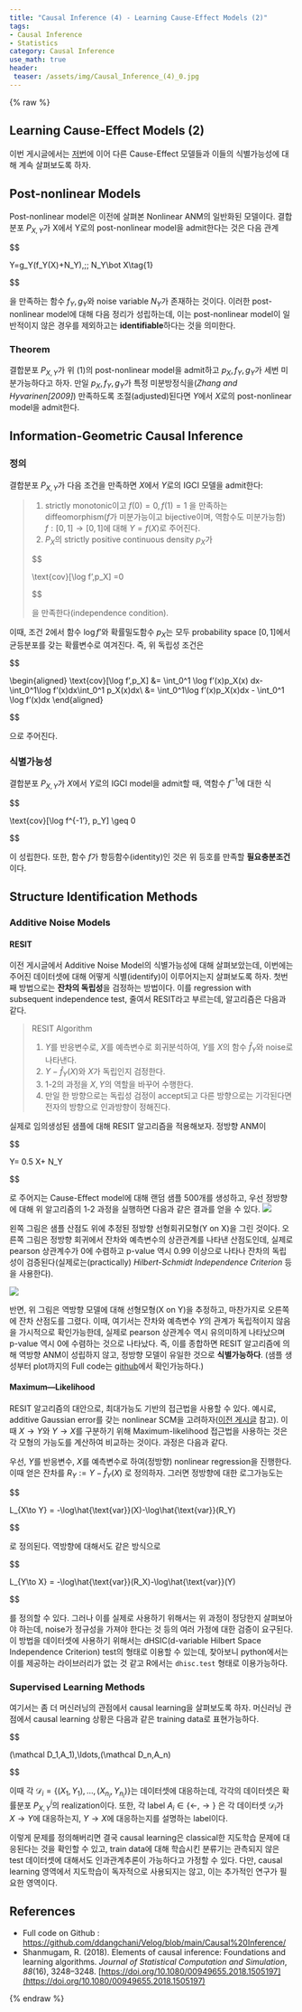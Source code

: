 ```yaml
---
title: "Causal Inference (4) - Learning Cause-Effect Models (2)"
tags:
- Causal Inference
- Statistics
category: Causal Inference
use_math: true
header: 
 teaser: /assets/img/Causal_Inference_(4)_0.jpg
---
```

{% raw %}
## Learning Cause-Effect Models (2)

이번 게시글에서는 [저번](https://ddangchani.github.io/causal%20inference/Causal_Inference_(3)/)에 이어 다른 Cause-Effect 모델들과 이들의 식별가능성에 대해 계속 살펴보도록 하자.

## Post-nonlinear Models
Post-nonlinear model은 이전에 살펴본 Nonlinear ANM의 일반화된 모델이다. 결합분포 $P_{X,Y}$가 X에서 Y로의 post-nonlinear model을 admit한다는 것은 다음 관계

$$

Y=g_Y(f_Y(X)+N_Y),\;\; N_Y\bot X\tag{1}

$$     

을 만족하는 함수 $f_Y,g_Y$와 noise variable $N_Y$가 존재하는 것이다. 이러한 post-nonlinear model에 대해 다음 정리가 성립하는데, 이는 post-nonlinear model이 일반적이지 않은 경우를 제외하고는 **identifiable**하다는 것을 의미한다.

### Theorem
결합분포 $P_{X,Y}$가 위 (1)의 post-nonlinear model을 admit하고 $p_X,f_Y,g_Y$가 세번 미분가능하다고 하자. 만일 $p_X,f_Y,g_Y$가 특정 미분방정식을(*Zhang and Hyvarinen[2009]*) 만족하도록 조절(adjusted)된다면 $Y$에서 $X$로의 post-nonlinear model을 admit한다.


## Information-Geometric Causal Inference

### 정의
결합분포 $P_{X,Y}$가 다음 조건을 만족하면 $X$에서 $Y$로의 IGCI 모델을 admit한다:
> 1. strictly monotonic이고 $f(0)=0, f(1)=1$ 을 만족하는 diffeomorphism($f$가 미분가능이고 bijective이며, 역함수도 미분가능함) $f:[0,1]\to[0,1]$에 대해 $Y=f(X)$로 주어진다.
> 2. $P_X$의 strictly positive continuous density $p_X$가 
> 
> $$
> 
> \text{cov}[\log f’,p_X] =0
> 
> $$
> 
> 을 만족한다(independence condition).

이때, 조건 2에서 함수 $\log f’$와 확률밀도함수 $p_X$는 모두 probability space $[0,1]$에서 균등분포를 갖는 확률변수로 여겨진다. 즉, 위 독립성 조건은

$$

\begin{aligned}
\text{cov}[\log f’,p_X] &= \int_0^1 \log f’(x)p_X(x) dx-\int_0^1\log f’(x)dx\int_0^1 p_X(x)dx\\
&= \int_0^1\log f’(x)p_X(x)dx - \int_0^1 \log f’(x)dx
\end{aligned}

$$

으로 주어진다.

### 식별가능성
결합분포 $P_{X,Y}$가 $X$에서 $Y$로의 IGCI model을 admit할 때, 역함수 $f^{-1}$에 대한 식

$$

\text{cov}[\log f^{-1’}, p_Y] \geq 0

$$

이 성립한다. 또한, 함수 $f$가 항등함수(identity)인 것은 위 등호를 만족할 **필요충분조건**이다.

## Structure Identification Methods
### Additive Noise Models
#### RESIT
이전 게시글에서 Additive Noise Model의 식별가능성에 대해 살펴보았는데, 이번에는 주어진 데이터셋에 대해 어떻게 식별(identify)이 이루어지는지 살펴보도록 하자. 첫번째 방법으로는 **잔차의 독립성**을 검정하는 방법이다. 이를 regression with subsequent independence test, 줄여서 RESIT라고 부르는데, 알고리즘은 다음과 같다.
> RESIT Algorithm
> 1. $Y$를 반응변수로, $X$를 예측변수로 회귀분석하여, $Y$를 $X$의 함수 $\hat f_Y$와 noise로 나타낸다.
> 2. $Y-\hat f_Y(X)$와 $X$가 독립인지 검정한다.
> 3. 1-2의 과정을 $X,Y$의 역할을 바꾸어 수행한다.
> 4. 만일 한 방향으로는 독립성 검정이 accept되고 다른 방향으로는 기각된다면 전자의 방향으로 인과방향이 정해진다.

실제로 임의생성된 샘플에 대해 RESIT 알고리즘을 적용해보자. 정방향 ANM이

$$

Y= 0.5 X+ N_Y

$$

로 주어지는 Cause-Effect model에 대해 랜덤 샘플 500개를 생성하고, 우선 정방향에 대해 위 알고리즘의 1-2 과정을 실행하면 다음과 같은 결과를 얻을 수 있다.
![](/assets/img/Causal_Inference_(4)_0.jpg)

왼쪽 그림은 샘플 산점도 위에 추정된 정방향 선형회귀모형(Y on X)을 그린 것이다. 오른쪽 그림은 정방향 회귀에서 잔차와 예측변수의 상관관계를 나타낸 산점도인데, 실제로 pearson 상관계수가 0에 수렴하고 p-value 역시 0.99 이상으로 나타나 잔차의 독립성이 검증된다(실제로는(practically) *Hilbert-Schmidt Independence Criterion* 등을 사용한다).

![](/assets/img/Causal_Inference_(4)_1.jpg)

반면, 위 그림은 역방향 모델에 대해 선형모형(X on Y)을 추정하고, 마찬가지로 오른쪽에 잔차 산점도를 그렸다. 이때, 여기서는 잔차와 예측변수 $Y$의 관계가 독립적이지 않음을 가시적으로 확인가능한데, 실제로 pearson 상관계수 역시 유의미하게 나타났으며 p-value 역시 0에 수렴하는 것으로 나타났다. 즉, 이를 종합하면 RESIT 알고리즘에 의해 역방향 ANM이 성립하지 않고, 정방향 모델이 유일한 것으로 **식별가능하다**. (샘플 생성부터 plot까지의 Full code는 [github](https://github.com/ddangchani/Velog/blob/main/Causal%20Inference/RESIT.ipynb)에서 확인가능하다.)

#### Maximum—Likelihood
RESIT 알고리즘의 대안으로, 최대가능도 기반의 접근법을 사용할 수 있다. 예시로, additive Gaussian error를 갖는 nonlinear SCM을 고려하자([이전 게시글](https://ddangchani.github.io/CausalInference3) 참고). 이때 $X\to Y$와 $Y\to X$를 구분하기 위해 Maximum-likelihood 접근법을 사용하는 것은 각 모형의 가능도를 계산하여 비교하는 것이다. 과정은 다음과 같다.

우선, $Y$를 반응변수, $X$를 예측변수로 하여(정방향) nonlinear regression을 진행한다. 이때 얻은 잔차를 $R_Y := Y-\hat f_Y(X)$ 로 정의하자. 그러면 정방향에 대한 로그가능도는

$$

L_{X\to Y} = -\log\hat{\text{var}}(X)-\log\hat{\text{var}}(R_Y)

$$

로 정의된다. 역방향에 대해서도 같은 방식으로

$$

L_{Y\to X} = -\log\hat{\text{var}}(R_X)-\log\hat{\text{var}}(Y)

$$

를 정의할 수 있다. 그러나 이를 실제로 사용하기 위해서는 위 과정이 정당한지 살펴보아야 하는데, noise가 정규성을 가져야 한다는 것 등의 여러 가정에 대한 검증이 요구된다. 이 방법을 데이터셋에 사용하기 위해서는 dHSIC(d-variable Hilbert Space Independence Criterion) test의 형태로 이용할 수 있는데, 찾아보니 python에서는 이를 제공하는 라이브러리가 없는 것 같고 R에서는 `dhisc.test` 형태로 이용가능하다.

### Supervised Learning Methods
여기서는 좀 더 머신러닝의 관점에서 causal learning을 살펴보도록 하자. 머신러닝 관점에서 causal learning 상황은 다음과 같은 training data로 표현가능하다.

$$

(\mathcal D_1,A_1),\ldots,(\mathcal D_n,A_n)

$$

이때 각 $\mathcal D_i=\{(X_1,Y_1),\ldots,(X_{n_i},Y_{n_i})\}$는 데이터셋에 대응하는데, 각각의 데이터셋은 확률분포 $P_{X,Y}^i$의 realization이다. 또한, 각 label $A_i\in\{\leftarrow,\rightarrow\}$ 은 각 데이터셋 $\mathcal D_i$가 $X\to Y$에 대응하는지, $Y\to X$에 대응하는지를 설명하는 label이다.

이렇게 문제를 정의해버리면 결국 causal learning은 classical한 지도학습 문제에 대응된다는 것을 확인할 수 있고, train data에 대해 학습시킨 분류기는 관측되지 않은 test 데이터셋에 대해서도 인과관계추론이 가능하다고 가정할 수 있다. 다만, causal learning 영역에서 지도학습이 독자적으로 사용되지는 않고, 이는 추가적인 연구가 필요한 영역이다.


## References
* Full code on Github : https://github.com/ddangchani/Velog/blob/main/Causal%20Inference/
* Shanmugam, R. (2018). Elements of causal inference: Foundations and learning algorithms. _Journal of Statistical Computation and Simulation_, _88_(16), 3248–3248. [https://doi.org/10.1080/00949655.2018.1505197](https://doi.org/10.1080/00949655.2018.1505197)





{% endraw %}